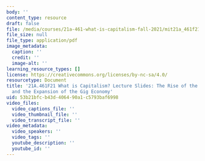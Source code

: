 ```yaml
---
body: ''
content_type: resource
draft: false
file: /media/courses/21a-461-what-is-capitalism-fall-2021/mit21a_461f21_sess14_sess15.pdf
file_size: null
file_type: application/pdf
image_metadata:
  caption: ''
  credit: ''
  image-alt: ''
learning_resource_types: []
license: https://creativecommons.org/licenses/by-nc-sa/4.0/
resourcetype: Document
title: '21A.461F21 What is Capitalism? Lecture Slides: The Rise of the Fissured Workplace
  and the Expansion of the Gig Economy'
uid: 53b21bfc-b43d-4064-90a1-c5793baf6998
video_files:
  video_captions_file: ''
  video_thumbnail_file: ''
  video_transcript_file: ''
video_metadata:
  video_speakers: ''
  video_tags: ''
  youtube_description: ''
  youtube_id: ''
---
```


